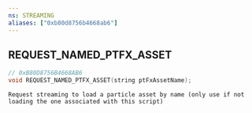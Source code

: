 ```yaml
---
ns: STREAMING
aliases: ["0xb80d8756b4668ab6"]
---
```

## REQUEST_NAMED_PTFX_ASSET

```c
// 0xB80D8756B4668AB6
void REQUEST_NAMED_PTFX_ASSET(string ptFxAssetName);
```

```
Request streaming to load a particle asset by name (only use if not loading the one associated with this script)
```
